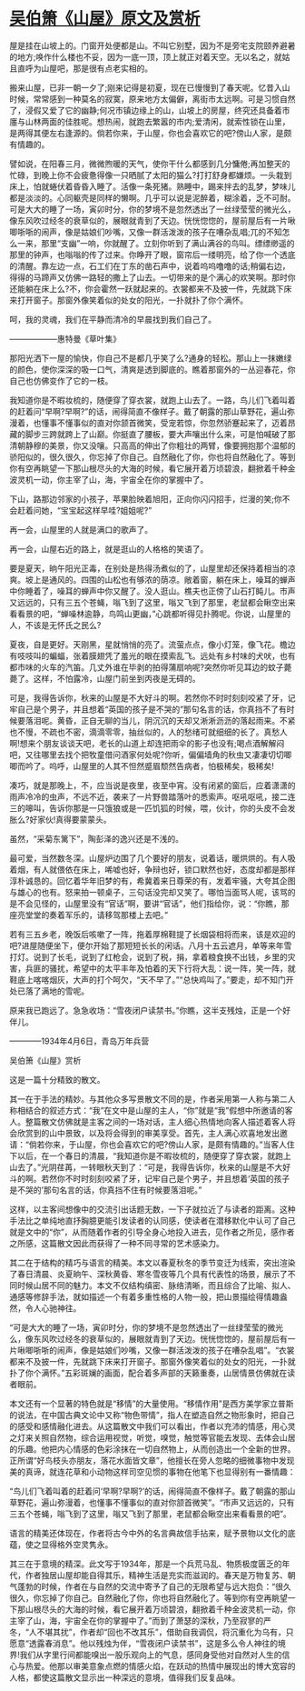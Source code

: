 # [吴伯箫《山屋》原文及赏析](https://www.vrrw.net/wx/8909.html)

屋是挂在山坡上的。门窗开处便都是山。不叫它别墅，因为不是旁宅支院颐养避暑的地方;唤作什么楼也不妥，因为一底一顶，顶上就正对着天空。无以名之，就姑且直呼为山屋吧，那是很有点老实相的。

搬来山屋，已非一朝一夕了;刚来记得是初夏，现在已慢慢到了春天呢。忆昔入山时候，常常感到一种莫名的寂寞，原来地方太偏僻，离街市太远啊。可是习惯自然了，浸假又爱了它的幽静;何况市镇边缘上的山，山坡上的房屋，终究还具备着市廛与山林两面的佳胜呢。想热闹，就跑去繁嚣的市内;爱清闲，就索性锁在山里，是两得其便左右逢源的。倘若你来，于山屋，你也会喜欢它的吧?傍山人家，是颇有情趣的。

譬如说，在阳春三月，微微煦暖的天气，使你干什么都感到几分慵倦;再加整天的忙碌，到晚上你不会疲惫得像一只晒腻了太阳的猫么?打打舒身都嫌烦。一头栽到床上，怕就蜷伏着昏昏入睡了。活像一条死猪。熟睡中，踢来拌去的乱梦，梦味儿都是淡淡的。心同躯壳是同样的懒啊。几乎可以说是泥醉着，糊涂着，乏不可耐。可是大大的睡了一场，寅卯时分，你的梦境不是忽然透出了一丝绿莹莹的微光么，像东风吹过经冬的衰草似的，展眼就青到了天边。恍恍惚惚的，屋前屋后有一片啾唧哳哳的闹声，像是姑娘们吵嘴，又像一群活泼泼的孩子在嘈杂乱唱;兀的不知怎么一来，那里“支幽”一响，你就醒了。立刻你听到了满山满谷的鸟叫。缥缥缈遥的那里的钟声，也嗡嗡的传了过来。你睁开了眼，窗帘后一缕明亮，给了你一个透底的清醒。靠左边一点，石工们在丁东的凿石声中，说着呜呜噜噜的话;稍偏右边，得得的马蹄声又仿佛一路轻的撒上了山去。一切带来的是个满心的欢笑啊。那时你还能躺在床上么?不，你会霍然一跃就起来的。衣裳都来不及披一件，先就跳下床来打开窗子。那窗外像笑着似的处女的阳光，一扑就扑了你个满怀。



呵，我的灵魂，我们在平静而清冷的早晨找到我们自己了。

——————惠特曼《草叶集》

那阳光洒下一屋的愉快，你自己不是都几乎笑了么?通身的轻松。那山上一抹嫩绿的颜色，使你深深的吸一口气，清爽是透到脚底的。瞧着那窗外的一丛迎春花，你自己也仿佛变作了它的一枝。

我知道你是不暇妆梳的，随便穿了穿衣裳，就跑上山去了。一路，鸟儿们飞着叫着的赶着问“早啊?早啊?”的话，闹得简直不像样子。戴了朝露的那山草野花，遍山弥漫着，也懂事不懂事似的直对你颔首微笑，受宠若惊，你忽然骄蹇起来了，迈着昂藏的脚步三跨就跨上了山巅。你挺直了腰板，要大声嚷出什么来，可是怕喊破了那清朝静穆的美景，你又没嚷。只高高的伸出了你粗壮的两臂，像要拥抱那个温郁的骄阳似的，很久很久，你忘掉了你自己。自然融化了你，你也将自然融化了。等到你有空再眺望一下那山根尽头的大海的时候，看它展开着万顷碧浪，翻掀着千种金波灵机一动，你主宰了山，海，宇宙全在你的掌握中了。

下山，路那边邻家的小孩子，苹果脸映着旭阳，正向你闪闪招手，烂漫的笑;你不会赶着问她，“宝宝起这样早哇?姐姐呢?”

再一会，山屋里的人就是满口的歌声了。

再一会，山屋右近的路上，就是逛山的人格格的笑语了。

要是夏天，晌午阳光正毒，在别处是热得汤煮似的了，山屋里却还保持着相当的凉爽。坡上是通风的。四围的山松也有够浓的荫凉。敞着窗，躺在床上，噪耳的蝉声中你睡着了，噪耳的蝉声中你又醒了。没人逛山。樵夫也正傍了山石打盹儿。市声又远远的，只有三五个苍蝇，嗡飞到了这里，嗡又飞到了那里，老鼠都会瞅空出来看看景的吧，“蝉噪林逾静，鸟鸣山更幽，”心跳都听得见扑腾呢。你说，山屋里的人，不该是无怀氏之民么?

夏夜，自是更好。天刚黑，星就悄悄的亮了。流萤点点，像小灯笼，像飞花。檐边有吱吱叫的蝙蝠，张着膜翅凭了羞光的眼在摸索乱飞。远处有乡村味的犬吠，也有都市味的火车的汽笛。几丈外谁在毕剥的拍得蒲扇响呢?突然你听见耳边的蚊子薨薨了。这样，不怕露冷，山屋门前坐到丙夜是无碍的。

可是，我得告诉你，秋来的山屋是不大好斗的啊。若然你不时时刻刻咬紧了牙，记牢自己是个男子，并且想着“英国的孩子是不哭的”那句名言的话，你真挡不了有时候要落泪呢。黄昏，正自无聊的当儿，阴沉沉的天却又淅淅沥沥的落起雨来。不紧也不慢，不疏也不密，滴滴零零，抽丝似的，人的愁绪可就细细的长了。真愁人啊!想来个朋友谈谈天吧，老长的山道上却连把雨伞的影子也没有;喝点酒解解闷吧，又往哪里去找个把牧童借问酒家何处呢?你听，偏偏墙角的秋虫又凄凄切切唧唧而吟了。呜呼，山屋里的人其不怛然蹙眉颓然告病者，怕极稀矣，极稀矣!

凑巧，就是那晚上，不，应当说是夜里，夜至中宵。没有闭紧的窗后，应着潇潇的雨声冷冷的虫声，不远不近，袭来了一片野兽踏落叶的悉索声。呕吼呕吼，接二连三的嗥叫，告诉你那是一只饿狼或是一匹饥狐的时候，喂，伙计，你的头皮不会发胀么?好家伙!真得要蒙蒙头。

虽然，“采菊东篱下”，陶彭泽的逸兴还是不浅的。

最可爱，当然数冬深。山屋炉边围了几个要好的朋友，说着话，暖烘烘的。有人吸着烟，有人就偎依在床上，唏嘘也好，争辩也好，锁口默然也好，态度却都是那样淳朴诚恳的。回忆着华年旧梦的有，希冀着来日尊荣的有，发着牢骚，大夸其企图与雄心的也有。怒来拍一顿桌子，三句话没完却又笑了。哪怕当面骂人呢，该骂的是不会见怪的，山屋里没有“官话”啊，要讲“官话”，他们指给你，说：“你瞧，那座亮堂堂的奏着军乐的，请移驾那楼上去吧。”

若有三五乡老，晚饭后咳嗽了一阵，拖着厚棉鞋提了长烟袋相将而来，该是欢迎的吧?进屋随便坐下，便尔开始了那短短长长的闲话。八月十五云遮月，单等来年雪打灯。说到了长毛，说到了红枪会，说到了税，捐，拿着粮食换不出钱，乡里的灾害，兵匪的骚扰，希望中的太平丰年及怕着的天下行将大乱：说一阵，笑一阵，就鞋底上喀喀烟灰，大声的打个呵欠，“天不早了。”“总快鸡叫了。”要走，却不知门开处已落了满地的雪呢。

原来我已跑远了。急急收场：“雪夜闭户读禁书。”你瞧，这半支残烛，正是一个好伴儿。

————1934年4月6日，青岛万年兵营

吴伯箫《山屋》赏析

这是一篇十分精致的散文。

其一在于手法的精妙。与其他众多写景散文不同的是，作者采用第一人称与第二人称相结合的叙述方式：“我”在文中是山屋的主人，“你”就是“我”假想中所邀请的客人。整篇散文仿佛就是主客之间的一场对话，主人细心热情地向客人描述着客人将会欣赏到的山中景致，以及将会得到的审美享受。首先，主人满心欢喜地发出邀请：“倘若你来，于山屋，你也会喜欢它的吧?傍山人家，是颇有情趣的。”当客人住下以后，在一个春日的清晨，“我知道你是不暇妆梳的，随便穿了穿衣裳，就跑上山去了。”光阴荏苒，一转眼秋天到了：“可是，我得告诉你，秋来的山屋是不大好斗的啊。若然你不时时刻刻咬紧了牙，记牢自己是个男子，并且想着‘英国的孩子是不哭的’那句名言的话，你真挡不住有时候要落泪呢。”

这样，以主客间想像中的交流引出话题无数，一下子就拉近了与读者的距离。这种手法比之单纯地直抒胸臆更能引发读者的认同感，使读者在潜移默化中认可了自己就是文中的“你”，从而随着作者的引导全身心地投入进去，见作者之所见，感作者之所感，这篇散文因此而获得了一种不同寻常的艺术感染力。

其二在于结构的精巧与语言的精美。本文以春夏秋冬的季节变迁为线索，突出渲染了春日清晨、炎夏晌午、深秋黄昏、寒冬雪夜等几个具有代表性的场景，展示了不同时候山居不同的魅力。本文不仅结构缜密、脉络清晰，而且综合了比喻、拟人、通感等修辞手法，就如描述一个有着多重性格的人物一般，把山景描绘得情趣盎然，令人心驰神往。

“可是大大的睡了一场，寅卯时分，你的梦境不是忽然透出了一丝绿莹莹的微光么，像东风吹过经冬的衰草似的，展眼就青到了天边。恍恍惚惚的，屋前屋后有一片啾唧哳哳的闹声，像是姑娘们吵嘴，又像一群活泼泼的孩子在嘈杂乱唱”。“衣裳都来不及披一件，先就跳下床来打开窗子。那窗外像笑着似的处女的阳光，一扑就扑了你个满怀。”五彩斑斓的画面，配合着多声部的天籁重奏，山居情景仿佛就在读者眼前。

本文还有一个显著的特色就是“移情”的大量使用。“移情作用”是西方美学家立普斯的说法，在中国古典文论中又称“物色带情”，指人在塑造自然之物形象时，把自己的感受和感情融化进去。从这篇散文中我们可以看出，作者以充沛的情感，用心灵之灯来关照自然物，综合运用视觉，听觉，嗅觉，触觉等官能去发现、去体会山居的乐趣。他把内心情感的色彩涂抹在一切自然物上，从而创造出一个全新的世界。正所谓“好鸟枝头亦朋友，落花水面皆文章”，他擅长在旁人忽略的细微事物中发现美的真谛，就连花草和小动物这样司空见惯的事物在他笔下也显得别有一番情趣：

“鸟儿们飞着叫着的赶着问‘早啊?早啊?’的话，闹得简直不像样子。戴了朝露的那山草野花，遍山弥漫着，也懂事不懂事似的直对你颔首微笑”。“市声又远远的，只有三五个苍蝇，嗡飞到了这里，嗡又飞到了那里，老鼠都会瞅空出来看看景的吧”。

语言的精美还体现在，作者将古今中外的名言典故信手拈来，赋予景物以文化的底蕴，使之显得格外空灵隽永。

其三在于意境的精深。此文写于1934年，那是一个兵荒马乱、物质极度匮乏的年代，作者独居山屋却能自得其乐，精神生活是充实而滋润的。春天是万物复苏、朝气蓬勃的时候，作者在与自然的交流中寄予了自己的无限希望与远大抱负：“很久很久，你忘掉了你自己。自然融化了你，你也将自然融化了。等到你有空再眺望一下那山根尽头的大海的时候，看它展开着万顷碧浪，翻掀着千种金波灵机一动，你主宰了山，海，宇宙全在你的掌握中了。”而到了萧瑟的深秋，乃至寂寥的严冬，“人不堪其扰”，作者却“回也不改其乐”，借助自我调侃，将沉重化为乌有，只愿意“透露春消息”。他以残烛为伴，“雪夜闭户读禁书”，这是多么令人神往的境界!我们从字里行间都能嗅出一股乐观向上的气息，感同身受他对自然对人生的信心与热爱。他那以审美意象点燃的情感火焰，在跃动的热情中展现出的博大宽容的人格，都使这篇散文显示出一种深远的意境，值得我们反复品味。

